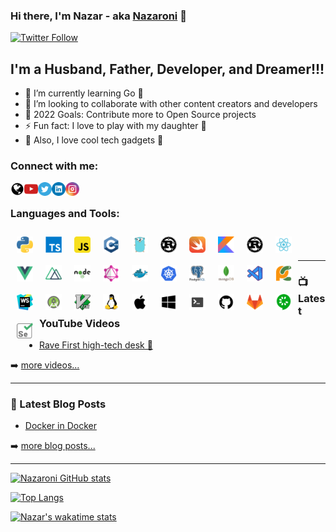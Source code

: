 ### Hi there, I'm Nazar - aka [Nazaroni][website] 👋

[![Twitter Follow](https://img.shields.io/twitter/follow/nazaroni?color=1DA1F2&logo=twitter&style=for-the-badge)]()

## I'm a Husband, Father, Developer, and Dreamer!!!

- 🌱 I’m currently learning Go :ghost:
- 👯 I’m looking to collaborate with other content creators and developers
- 🥅 2022 Goals: Contribute more to Open Source projects
- ⚡ Fun fact: I love to play with my daughter :girl: 
- :electric_plug: Also, I love cool tech gadgets :movie_camera:  

### Connect with me:

[<img align="left" alt="Nazaroni" width="22px" src="assets/globe.webp"/>][website]
[<img align="left" alt="Nazaroni | YouTube" width="22px" src="assets/youtube.webp"/>][youtube]
[<img align="left" alt="Nazaroni | Twitter" width="22px" src="assets/twitter.webp"/>][twitter]
[<img align="left" alt="Nazaroni | LinkedIn" width="22px" src="assets/linkedin.webp"/>][linkedin]
[<img align="left" alt="Nazaroni | Instagram" width="22px" src="assets/instagram.webp"/>][instagram]

<br />

### Languages and Tools:

<img align="left" alt="Python" width="26px" style="padding:10px" src="assets/python.webp" />
<img align="left" alt="TypeScript" width="26px" style="padding:10px" src="assets/typescript.webp" />
<img align="left" alt="JavaScript" width="26px" style="padding:10px" src="assets/javascript.webp" />
<img align="left" alt="C++" width="26px" style="padding:10px" src="assets/cpp.webp" />
<img align="left" alt="Go" width="26px" style="padding:10px" src="assets/go.webp" />
<img align="left" alt="Rust" width="26px" style="padding:10px" src="assets/rust.webp" />
<img align="left" alt="Swift" width="26px" style="padding:10px" src="assets/swift.png" />
<img align="left" alt="Kotlin" width="26px" style="padding:10px" src="assets/kotlin.png" />
<img align="left" alt="Rust" width="26px" style="padding:10px" src="assets/rust.webp" />
<img align="left" alt="React" width="26px" style="padding:10px" src="assets/react.webp" />
<img align="left" alt="Vue" width="26px" style="padding:10px" src="assets/vuejs.webp" />
<img align="left" alt="Nuxt" width="26px" style="padding:10px" src="assets/nuxt-dot-js.png" />
<img align="left" alt="NodeJS" width="26px" style="padding:10px" src="assets/nodejs.webp" />
<img align="left" alt="GraphQL" width="26px" style="padding:10px" src="assets/graphql.png" />
<img align="left" alt="Docker" width="26px" style="padding:10px" src="assets/docker.webp" />
<img align="left" alt="k8s" width="26px" style="padding:10px" src="assets/kubernets.png" />
<img align="left" alt="PostgreSQL" width="26px" style="padding:10px" src="assets/postgresql.webp" />
<img align="left" alt="MongoDB" width="26px" style="padding:10px" src="assets/mongodb.webp" />
<img align="left" alt="Visual Studio Code" width="26px" style="padding:10px" src="assets/vs_code_dark.png" />
<img align="left" alt="PyCharm" width="26px" style="padding:10px" src="assets/pycharm.webp" />
<img align="left" alt="WebStorm" width="26px" style="padding:10px" src="assets/webstorm.png" />
<img align="left" alt="Android Studio" width="26px" style="padding:10px" src="assets/android-studio.png" />
<img align="left" alt="Vim" width="26px" style="padding:10px" src="assets/vim.png" />
<img align="left" alt="Linux" width="26px" style="padding:10px" src="assets/linux.webp" />
<img align="left" alt="MacOS" width="26px" style="padding:10px" src="assets/apple.webp" />
<img align="left" alt="Windows" width="26px" style="padding:10px" src="assets/windows.webp" />
<img align="left" alt="Terminal" width="26px" style="padding:10px" src="assets/terminal.webp" />
<img align="left" alt="GitHub" width="26px" style="padding:10px" src="assets/github.webp" />
<img align="left" alt="GitLab" width="26px" style="padding:10px" src="assets/gitlab.webp" />
<img align="left" alt="Cucumber" width="26px" style="padding:10px" src="assets/cucumber.png" />
<img align="left" alt="Selenium" width="26px" style="padding:10px" src="assets/Selenium-Logo.png" />

<br />
<br />

---

### 📺 Latest YouTube Videos

<!-- YOUTUBE:START -->
- [Rave First high-tech desk 🤯](https://youtu.be/hD-lNMkbV3M)
<!-- YOUTUBE:END -->

➡️ [more videos...](https://youtube.com/nazarmalyy)

---

### 📕 Latest Blog Posts

<!-- BLOG-POST-LIST:START -->
- [Docker in Docker](https://https://dev.to/nazaroni)

<!-- BLOG-POST-LIST:END -->

➡️ [more blog posts...](https://https://dev.to/nazaroni)

---

[![Nazaroni GitHub stats](https://github-readme-stats.vercel.app/api?username=Nazaroni&count_private=true&show_icons=true)](https://github.com/Nazaroni/github-readme-stats)


[![Top Langs](https://github-readme-stats.vercel.app/api/top-langs/?username=nazaroni&langs_count=16&layout=compact)](https://github.com/nazaroni/github-readme-stats)

[![Nazar's wakatime stats](https://github-readme-stats.vercel.app/api/wakatime?username=nazaroni&layout=compact)](https://github.com/nazaroni/github-readme-stats)


[website]: https://github.com/Nazaroni
[twitter]: https://twitter.com/Nazaroni
[youtube]: https://www.youtube.com/NazarMalyy
[instagram]: https://instagram.com/nazaroni
[linkedin]: https://linkedin.com/in/nazarmalyy